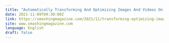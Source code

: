 ```yaml
---
title: "Automatically Transforming And Optimizing Images And Videos On Your WordPress Website"
date: 2021-11-09T09:30:00Z
link: https://smashingmagazine.com/2021/11/transforming-optimizing-images-videos-wordpress-website/?utm_medium=RSS&utm_source=news.12bit.vn
site: www.smashingmagazine.com
language: English
draft: false
---
```

